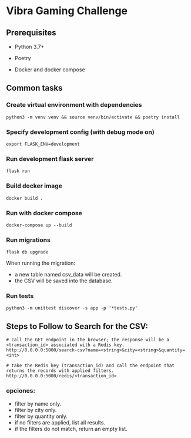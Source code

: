 # Vibra Gaming Challenge

## Prerequisites

- Python 3.7+

- Poetry

- Docker and docker compose

## Common tasks

### Create virtual environment with dependencies

    python3 -m venv venv && source venv/bin/activate && poetry install

### Specify development config (with debug mode on)

    export FLASK_ENV=development

### Run development flask server

    flask run

### Build docker image

    docker build .

### Run with docker compose

    docker-compose up --build

### Run migrations
    flask db upgrade

When running the migration:
- a new table named csv_data will be created.
- the CSV will be saved into the database.

### Run tests

    python3 -m unittest discover -s app -p '*tests.py'

## Steps to Follow to Search for the CSV:
    # call the GET endpoint in the browser; the response will be a <transaction_id> associated with a Redis key.
    http://0.0.0.0:5000/search-csv?name=<string>&city=<string>&quantity=<int>

    # take the Redis key (transaction_id) and call the endpoint that returns the records with applied filters.
    http://0.0.0.0:5000/redis/<transaction_id>

### opciones:
- filter by name only.
- filter by city only.
- filter by quantity only.
- if no filters are applied, list all results.
- if the filters do not match, return an empty list.
